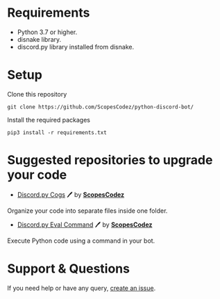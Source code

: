 # Requirements
- Python 3.7 or higher.
- disnake library.
- discord.py library installed from disnake.

# Setup
Clone this repository
```
git clone https://github.com/ScopesCodez/python-discord-bot/
```
Install the required packages
```
pip3 install -r requirements.txt
```

# Suggested repositories to upgrade your code
- [Discord.py Cogs](https://github.com/ScopesCodez/discordpy-cogs) 🖊 by **[ScopesCodez](https://github.com/ScopesCodez)**

Organize your code into separate files inside one folder.
- [Discord.py Eval Command](https://github.com/ScopesCodez/discordpy-eval-command) 🖊 by **[ScopesCodez](https://github.com/ScopesCodez)**

Execute Python code using a command in your bot.

# Support & Questions
If you need help or have any query, [create an issue](https://github.com/ScopesCodez/python-discord-bot/issues/new).
